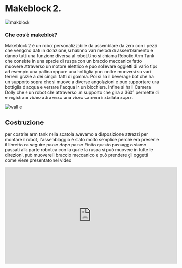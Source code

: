 # Makeblock 2. 
![makblock](https://user-images.githubusercontent.com/101712850/159687623-676cfbba-26b8-42e6-a253-81b026de61da.jpg)
 
 
### Che cos'è makeblok?
Makeblock 2 è un robot personalizzabile da assemblare da zero con i pezzi che vengono dati in dotazione,si habnno vari metodi di assemblamento e danno tutti una funzione diversa al robot.Uno si chiama Robotic Arm Tank che consiste in una specie di ruspa con un braccio meccanico fatto muovere attraverso un motore elettrico e puo sollevare oggietti di vario tipo ad esempio una pallina oppure una bottiglia puo inoltre muoversi su vari terreni grazie a dei cingoli fatti di gomma.
Poi si ha il beverage bot che ha un supporto sopra che si muove a diverse angolazioni e puo supportare una bottiglia d'acqua e versare l'acqua in un bicchiere.
Infine si ha il Camera Dolly che è un robot che attraverso un supporto che gira a 360° permette di e registrare video attraverso una video camera installata sopra.

![wall e ](https://user-images.githubusercontent.com/101712850/160784886-c796e22a-1f64-4551-8a94-6ac10a84b788.jpg)




## Costruzione 
per costrire arm tank nella scatola avevamo a disposizione attrezzi per montare il robot, l'assemblaggio è stato molto semplice perchè era presente il libretto da seguire passo dopo passo.Finito questo passaggio siamo passati alla parte robotica con la quale la ruspa si può muovere in tutte le direzioni, può muovere il braccio meccanico e può prendere gli oggetti come viene presentato nel video

<iframe width="560" height="315" src="https://www.youtube.com/embed/KyipjizhbBA" title="YouTube video player" frameborder="0" allow="accelerometer; autoplay; clipboard-write; encrypted-media; gyroscope; picture-in-picture" allowfullscreen></iframe>





